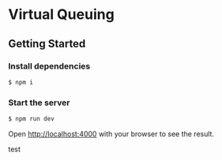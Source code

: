 # Virtual Queuing

## Getting Started

### Install dependencies

```bash
$ npm i
```

### Start the server

```bash
$ npm run dev
```

Open [http://localhost:4000](http://localhost:4000) with your browser to see the result.


test
